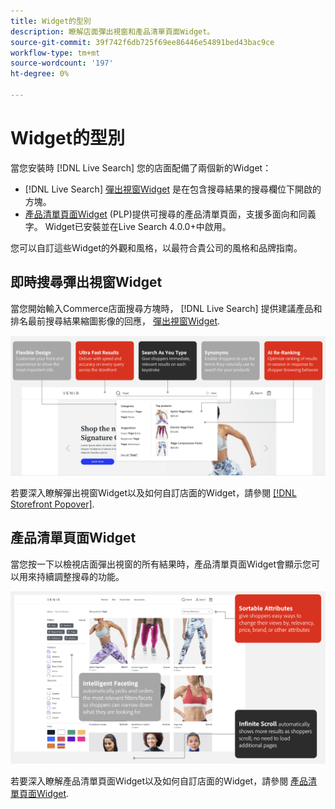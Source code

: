 ```yaml
---
title: Widget的型別
description: 瞭解店面彈出視窗和產品清單頁面Widget。
source-git-commit: 39f742f6db725f69ee86446e54891bed43bac9ce
workflow-type: tm+mt
source-wordcount: '197'
ht-degree: 0%

---
```


# Widget的型別

當您安裝時 [!DNL Live Search] 您的店面配備了兩個新的Widget：

- [!DNL Live Search] [彈出視窗Widget](storefront-popover.md) 是在包含搜尋結果的搜尋欄位下開啟的方塊。
- [產品清單頁面Widget](plp-styling.md) (PLP)提供可搜尋的產品清單頁面，支援多面向和同義字。 Widget已安裝並在Live Search 4.0.0+中啟用。

您可以自訂這些Widget的外觀和風格，以最符合貴公司的風格和品牌指南。

## 即時搜尋彈出視窗Widget

當您開始輸入Commerce店面搜尋方塊時， [!DNL Live Search] 提供建議產品和排名最前搜尋結果縮圖影像的回應， [彈出視窗Widget](storefront-popover.md).

![彈出視窗Widget](assets/ls-search-popover.png)

若要深入瞭解彈出視窗Widget以及如何自訂店面的Widget，請參閱 [[!DNL Storefront Popover]](storefront-popover.md).

## 產品清單頁面Widget

當您按一下以檢視店面彈出視窗的所有結果時，產品清單頁面Widget會顯示您可以用來持續調整搜尋的功能。

![產品清單頁面Widget](assets/ls-plp.png)

若要深入瞭解產品清單頁面Widget以及如何自訂店面的Widget，請參閱 [產品清單頁面Widget](plp-styling.md).
